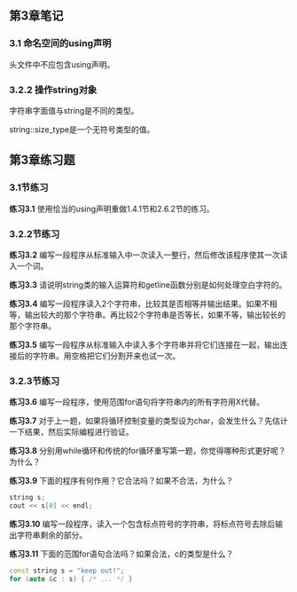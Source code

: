 ## 第3章笔记

### 3.1 命名空间的using声明
头文件中不应包含using声明。

### 3.2.2 操作string对象
字符串字面值与string是不同的类型。

string::size_type是一个无符号类型的值。




## 第3章练习题
### 3.1节练习
<b>练习3.1</b> 使用恰当的using声明重做1.4.1节和2.6.2节的练习。

### 3.2.2节练习
<b>练习3.2</b> 编写一段程序从标准输入中一次读入一整行，然后修改该程序使其一次读入一个词。

<b>练习3.3</b> 请说明string类的输入运算符和getline函数分别是如何处理空白字符的。

<b>练习3.4</b> 编写一段程序读入2个字符串，比较其是否相等并输出结果。如果不相等，输出较大的那个字符串。再比较2个字符串是否等长，如果不等，输出较长的那个字符串。

<b>练习3.5</b> 编写一段程序从标准输入中读入多个字符串并将它们连接在一起，输出连接后的字符串。用空格把它们分割开来也试一次。


### 3.2.3节练习
<b>练习3.6</b> 编写一段程序，使用范围for语句将字符串内的所有字符用X代替。

<b>练习3.7</b> 对于上一题，如果将循环控制变量的类型设为char，会发生什么？先估计一下结果，然后实际编程进行验证。

<b>练习3.8</b> 分别用while循环和传统的for循环重写第一题，你觉得哪种形式更好呢？为什么？

<b>练习3.9</b> 下面的程序有何作用？它合法吗？如果不合法，为什么？
```c++
string s;
cout << s[0] << endl;
```
<b>练习3.10</b> 编写一段程序，读入一个包含标点符号的字符串，将标点符号去除后输出字符串剩余的部分。

<b>练习3.11</b> 下面的范围for语句合法吗？如果合法，c的类型是什么？
```c++
const string s = "keep out!";
for (auto &c : s) { /* ... */ }
```

